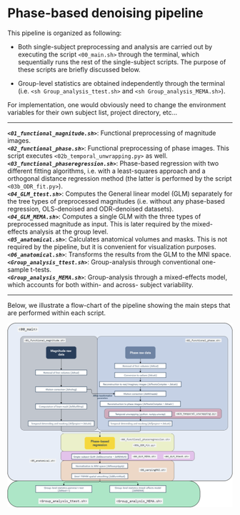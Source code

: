 # Phase-based denoising pipeline

This pipeline is organized as following:

* Both single-subject preprocessing and analysis are carried out by executing the script `<00_main.sh>` through the terminal, which sequentially runs the rest of the single-subject scripts. The purpose of these scripts are briefly discussed below.

* Group-level statistics are obtained independently through the terminal (i.e. `<sh Group_analysis_ttest.sh>` and `<sh Group_analysis_MEMA.sh>`).  

For implementation, one would obviously need to change the environment variables for their own subject list, project directory, etc... <br/>
________________
***`<01_functional_magnitude.sh>`***: Functional preprocessing of magnitude images. <br/>
***`<02_functional_phase.sh>`***: Functional preprocessing of phase images. This script executes `<02b_temporal_unwrapping.py>` as well. <br/>
***`<03_functional_phaseregression.sh>`***: Phase-based regression with two different fitting algorithms, i.e. with a least-squares approach and a orthogonal distance regression method (the latter is performed by the script `<03b_ODR_fit.py>`). <br/>
***`<04_GLM_ttest.sh>`***: Computes the General linear model (GLM) separately for the tree types of preprocessed magnitudes (i.e. without any phase-based regression, OLS-denoised and ODR-denoised datasets). <br/>
***`<04_GLM_MEMA.sh>`***: Computes a single GLM with the three types of preprocessed magnitude as input. This is later required by the mixed-effects analysis at the group level. <br/>
***`<05_anatomical.sh>`***: Calculates anatomical volumes and masks. This is not required by the pipeline, but it is convenient for visualization purposes. <br/>
***`<06_anatomical.sh>`***: Transforms the results from the GLM to the MNI space. <br/>
***`<Group_analysis_ttest.sh>`***: Group-analysis through conventional one-sample t-tests. <br/>
***`<Group_analysis_MEMA.sh>`***: Group-analysis through a mixed-effects model, which accounts for both within- and across- subject variability. <br/>
________________ 

Below, we illustrate a flow-chart of the pipeline showing the main steps that are performed within each script.

<img src="Flow_chart_pipeline.png"> 

